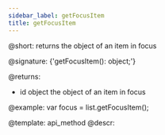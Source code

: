 ```yaml
---
sidebar_label: getFocusItem
title: getFocusItem
---          
```


@short: returns the object of an item in focus

@signature: {'getFocusItem(): object;'}

@returns:
- id 		object		the object of an item in focus

@example:
var focus = list.getFocusItem(); 


@template: api_method
@descr:



